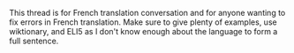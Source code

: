 This thread is for French translation conversation and for anyone wanting to fix errors in French translation. Make sure to give plenty of examples, use wiktionary, and ELI5 as I don't know enough about the language to form a full sentence.
